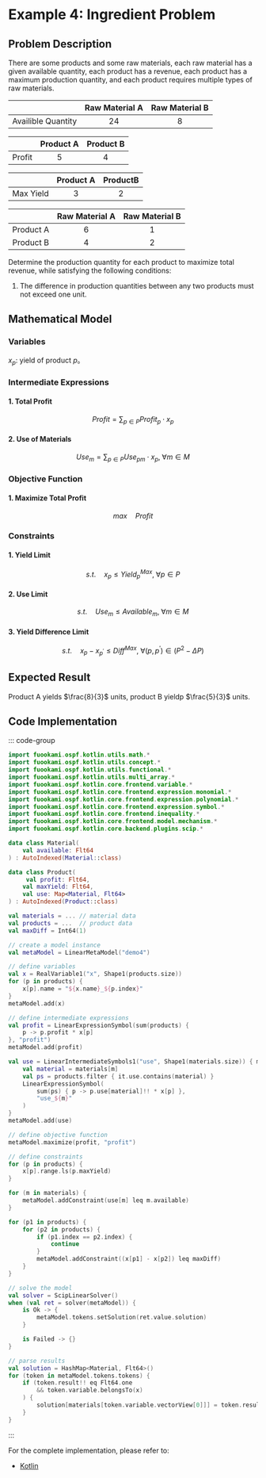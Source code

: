 # Example 4: Ingredient Problem

## Problem Description

There are some products and some raw materials, each raw material has a given available quantity, each product has a revenue, each product has a maximum production quantity, and each product requires multiple types of raw materials.

|                    | Raw Material A | Raw Material B |
| :----------------: | :------------: | :------------: |
| Availible Quantity |      $24$      |      $8$       |

|        | Product A | Product B |
| :----: | :-------: | :-------: |
| Profit |    $5$    |    $4$    |

|           | Product A | ProductB |
| :-------: | :-------: | :------: |
| Max Yield |    $3$    |   $2$    |

|           | Raw Material A | Raw Material B |
| :-------: | :------------: | :------------: |
| Product A |      $6$       |      $1$       |
| Product B |      $4$       |      $2$       |

Determine the production quantity for each product to maximize total revenue, while satisfying the following conditions:

1. The difference in production quantities between any two products must not exceed one unit.

## Mathematical Model

### Variables

$x_{p}$: yield of product $p$。

### Intermediate Expressions

#### 1. Total Profit

$$
Profit = \sum_{p \in P} Profit_{p} \cdot x_{p}
$$

#### 2. Use of Materials

$$
Use_{m} = \sum_{p \in P} Use_{pm} \cdot x_{p}, \; \forall m \in M
$$

### Objective Function

#### 1. Maximize Total Profit

$$
max \quad Profit
$$

### Constraints

#### 1. Yield Limit

$$
s.t. \quad x_{p} \leq Yield^{Max}_{p}, \; \forall p \in P
$$

#### 2. Use Limit

$$
s.t. \quad Use_{m} \leq Available_{m}, \; \forall m \in M
$$

#### 3. Yield Difference Limit

$$
s.t. \quad x_{p} - x_{p^{\prime}} \leq Diff^{Max}, \; \forall (p, \, p^{\prime}) \in (P^{2} - \Delta P)
$$

## Expected Result

Product A yields $\frac{8}{3}$ units, product B yieldp $\frac{5}{3}$ units.

## Code Implementation

::: code-group

```kotlin
import fuookami.ospf.kotlin.utils.math.*
import fuookami.ospf.kotlin.utils.concept.*
import fuookami.ospf.kotlin.utils.functional.*
import fuookami.ospf.kotlin.utils.multi_array.*
import fuookami.ospf.kotlin.core.frontend.variable.*
import fuookami.ospf.kotlin.core.frontend.expression.monomial.*
import fuookami.ospf.kotlin.core.frontend.expression.polynomial.*
import fuookami.ospf.kotlin.core.frontend.expression.symbol.*
import fuookami.ospf.kotlin.core.frontend.inequality.*
import fuookami.ospf.kotlin.core.frontend.model.mechanism.*
import fuookami.ospf.kotlin.core.backend.plugins.scip.*

data class Material(
    val available: Flt64
) : AutoIndexed(Material::class)

data class Product(
     val profit: Flt64,
    val maxYield: Flt64,
    val use: Map<Material, Flt64>
) : AutoIndexed(Product::class)

val materials = ... // material data
val products = ...  // product data
val maxDiff = Int64(1)

// create a model instance
val metaModel = LinearMetaModel("demo4")

// define variables
val x = RealVariable1("x", Shape1(products.size))
for (p in products) {
    x[p].name = "${x.name}_${p.index}"
}
metaModel.add(x)

// define intermediate expressions
val profit = LinearExpressionSymbol(sum(products) { 
    p -> p.profit * x[p] 
}, "profit")
metaModel.add(profit)

val use = LinearIntermediateSymbols1("use", Shape1(materials.size)) { m, _ ->
    val material = materials[m]
    val ps = products.filter { it.use.contains(material) }
    LinearExpressionSymbol(
        sum(ps) { p -> p.use[material]!! * x[p] },
        "use_${m}"
    )
}
metaModel.add(use)

// define objective function
metaModel.maximize(profit, "profit")

// define constraints
for (p in products) {
    x[p].range.ls(p.maxYield)
}

for (m in materials) {
    metaModel.addConstraint(use[m] leq m.available)
}

for (p1 in products) {
    for (p2 in products) {
        if (p1.index == p2.index) {
            continue
        }
        metaModel.addConstraint((x[p1] - x[p2]) leq maxDiff)
    }
}

// solve the model
val solver = ScipLinearSolver()
when (val ret = solver(metaModel)) {
    is Ok -> {
        metaModel.tokens.setSolution(ret.value.solution)
    }

    is Failed -> {}
}

// parse results
val solution = HashMap<Material, Flt64>()
for (token in metaModel.tokens.tokens) {
    if (token.result!! eq Flt64.one
        && token.variable.belongsTo(x)
    ) {
        solution[materials[token.variable.vectorView[0]]] = token.result!!
    }
}

```

:::

For the complete implementation, please refer to:

- [Kotlin](https://github.com/fuookami/ospf/blob/main/examples/ospf-kotlin-example/src/main/fuookami/ospf/kotlin/example/core_demo/Demo4.kt)
